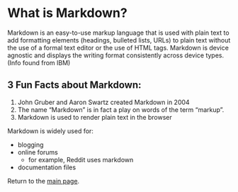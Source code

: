 # What is Markdown?

Markdown is an easy-to-use markup language that is used with plain text to add formatting elements (headings, bulleted lists, URLs) to plain text without the use of a formal text editor or the use of HTML tags.
Markdown is device agnostic and displays the writing format consistently across device types. (Info found from IBM)

## 3 Fun Facts about Markdown:

1. John Gruber and Aaron Swartz created Markdown in 2004
2. The name “Markdown” is in fact a play on words of the term “markup”.
3. Markdown is used to render plain text in the browser

Markdown is widely used for:
* blogging
* online forums
    * for example, Reddit uses markdown
* documentation files
   

Return to the [main page](index.html).
